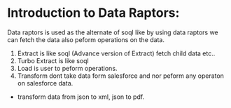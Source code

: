 # Introduction to Data Raptors:
<p>Data raptors is used as the alternate of soql like by using data raptors we can fetch the data also peform operations on the data.</p>

1. Extract is like soql (Advance version of Extract) fetch child data etc..
2. Turbo Extract is like soql
3. Load is user to peform operations.
4. Transform dont take data form salesforce and nor peform any operaton on salesforce data.
 - transform data from json to xml, json to pdf.
